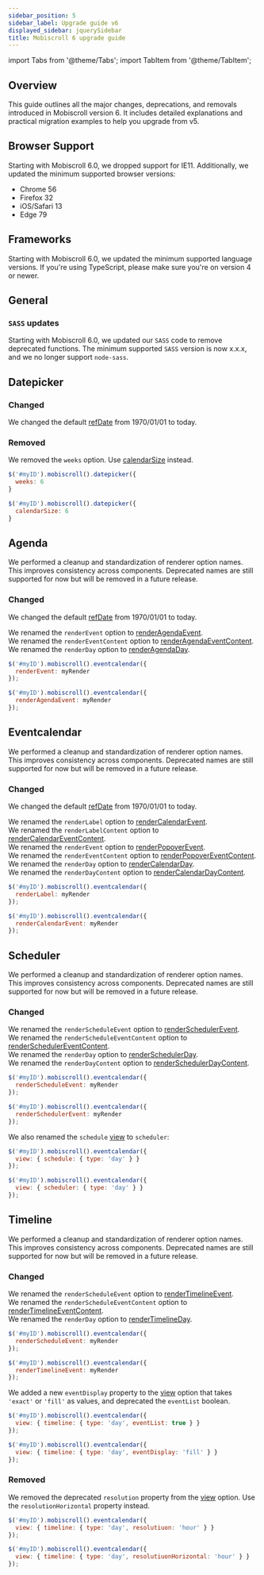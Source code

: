 ```yaml
---
sidebar_position: 5
sidebar_label: Upgrade guide v6
displayed_sidebar: jquerySidebar
title: Mobiscroll 6 upgrade guide
---
```


import Tabs from '@theme/Tabs';
import TabItem from '@theme/TabItem';

## Overview

This guide outlines all the major changes, deprecations, and removals introduced in Mobiscroll version 6. It includes detailed explanations and practical migration examples to help you upgrade from v5.

## Browser Support

Starting with Mobiscroll 6.0, we dropped support for IE11. Additionally, we updated the minimum supported browser versions:

* Chrome 56
* Firefox 32
* iOS/Safari 13
* Edge 79

## Frameworks

Starting with Mobiscroll 6.0, we updated the minimum supported language versions. If you're using TypeScript, please make sure you're on version 4 or newer.

## General

### `SASS` updates

Starting with Mobiscroll 6.0, we updated our `SASS` code to remove deprecated functions. The minimum supported `SASS` version is now x.x.x, and we no longer support `node-sass`.

## Datepicker

### Changed

We changed the default [refDate](/jquery/datepicker/api#opt-refDate) from 1970/01/01 to today.

### Removed

We removed the `weeks` option. Use [calendarSize](/jquery/datepicker/api#opt-calendarSize) instead.

<Tabs>
  <TabItem value="old" label="Old code" default>

```jsx
$('#myID').mobiscroll().datepicker({
  weeks: 6
}
```

  </TabItem>
  <TabItem value="new" label="New code">

```jsx
$('#myID').mobiscroll().datepicker({
  calendarSize: 6
}
```

  </TabItem>
</Tabs>

## Agenda

We performed a cleanup and standardization of renderer option names. This improves consistency across components. Deprecated names are still supported for now but will be removed in a future release.

### Changed

We changed the default [refDate](/jquery/eventcalendar/api#opt-refDate) from 1970/01/01 to today.

We renamed the `renderEvent` option to [renderAgendaEvent](/jquery/eventcalendar/api#renderer-renderAgendaEvent).   
We renamed the `renderEventContent` option to [renderAgendaEventContent](/jquery/eventcalendar/api#renderer-renderAgendaEventContent).  
We renamed the `renderDay` option to [renderAgendaDay](/jquery/eventcalendar/api#renderer-renderAgendaDay).  

<Tabs>
  <TabItem value="old" label="Old code" default>

```jsx
$('#myID').mobiscroll().eventcalendar({
  renderEvent: myRender
});
```

  </TabItem>
  <TabItem value="new" label="New code">

```jsx
$('#myID').mobiscroll().eventcalendar({
  renderAgendaEvent: myRender
});
```

  </TabItem>
</Tabs>


## Eventcalendar

We performed a cleanup and standardization of renderer option names. This improves consistency across components. Deprecated names are still supported for now but will be removed in a future release.

### Changed

We changed the default [refDate](/jquery/eventcalendar/api#opt-refDate) from 1970/01/01 to today.

We renamed the `renderLabel` option to [renderCalendarEvent](/jquery/eventcalendar/api#renderer-renderCalendarEvent).  
We renamed the `renderLabelContent` option to [renderCalendarEventContent](/jquery/eventcalendar/api#renderer-renderCalendarEventContent).  
We renamed the `renderEvent` option to [renderPopoverEvent](/jquery/eventcalendar/api#renderer-renderPopoverEvent).  
We renamed the `renderEventContent` option to [renderPopoverEventContent](/jquery/eventcalendar/api#renderer-renderPopoverEventContent).  
We renamed the `renderDay` option to [renderCalendarDay](/jquery/eventcalendar/api#renderer-renderCalendarDay).  
We renamed the `renderDayContent` option to [renderCalendarDayContent](/jquery/eventcalendar/api#renderer-renderCalendarDayContent).


<Tabs>
  <TabItem value="old" label="Old code" default>

```jsx
$('#myID').mobiscroll().eventcalendar({
  renderLabel: myRender
});
```

  </TabItem>
  <TabItem value="new" label="New code">

```jsx
$('#myID').mobiscroll().eventcalendar({
  renderCalendarEvent: myRender
});
```

  </TabItem>
</Tabs>


## Scheduler

We performed a cleanup and standardization of renderer option names. This improves consistency across components. Deprecated names are still supported for now but will be removed in a future release.

### Changed

We renamed the `renderScheduleEvent` option to [renderSchedulerEvent](/jquery/eventcalendar/api#renderer-renderSchedulerEvent).  
We renamed the `renderScheduleEventContent` option to [renderSchedulerEventContent](/jquery/eventcalendar/api#renderer-renderSchedulerEventContent).  
We renamed the `renderDay` option to [renderSchedulerDay](/jquery/eventcalendar/api#renderer-renderSchedulerDay).  
We renamed the `renderDayContent` option to [renderSchedulerDayContent](/jquery/eventcalendar/api#renderer-renderSchedulerDayContent).  


<Tabs>
  <TabItem value="old" label="Old code" default>

```jsx
$('#myID').mobiscroll().eventcalendar({
  renderScheduleEvent: myRender
});
```

  </TabItem>
  <TabItem value="new" label="New code">

```jsx
$('#myID').mobiscroll().eventcalendar({
  renderSchedulerEvent: myRender
});
```

  </TabItem>
</Tabs>

We also renamed the `schedule` [view](/jquery/eventcalendar/api#opt-view) to `scheduler`:

<Tabs>
  <TabItem value="old" label="Old code" default>

```jsx
$('#myID').mobiscroll().eventcalendar({
  view: { schedule: { type: 'day' } }
});
```

  </TabItem>
  <TabItem value="new" label="New code">

```jsx
$('#myID').mobiscroll().eventcalendar({
  view: { scheduler: { type: 'day' } }
});
```

  </TabItem>
</Tabs>

## Timeline

We performed a cleanup and standardization of renderer option names. This improves consistency across components. Deprecated names are still supported for now but will be removed in a future release.

### Changed

We renamed the `renderScheduleEvent` option to [renderTimelineEvent](/jquery/eventcalendar/api#renderer-renderTimelineEvent).  
We renamed the `renderScheduleEventContent` option to [renderTimelineEventContent](/jquery/eventcalendar/api#renderer-renderTimelineEventContent).  
We renamed the `renderDay` option to [renderTimelineDay](/jquery/eventcalendar/api#renderer-renderTimelineDay).  

<Tabs>
  <TabItem value="old" label="Old code" default>

```jsx
$('#myID').mobiscroll().eventcalendar({
  renderScheduleEvent: myRender
});
```
  </TabItem>
  <TabItem value="new" label="New code">

```jsx
$('#myID').mobiscroll().eventcalendar({
  renderTimelineEvent: myRender
});
```

  </TabItem>
</Tabs>

We added a new `eventDisplay` property to the [view](/jquery/eventcalendar/api#opt-view) option that takes `'exact'` or `'fill'` as values, and deprecated the `eventList` boolean.

<Tabs>
  <TabItem value="old" label="Old code" default>

```jsx
$('#myID').mobiscroll().eventcalendar({
  view: { timeline: { type: 'day', eventList: true } }
});
```
  </TabItem>
  <TabItem value="new" label="New code">

```jsx
$('#myID').mobiscroll().eventcalendar({
  view: { timeline: { type: 'day', eventDisplay: 'fill' } }
});
```

  </TabItem>
</Tabs>

### Removed

We removed the deprecated `resolution` property from the [view](/jquery/eventcalendar/api#opt-view) option. Use the `resolutionHorizontal` property instead.

<Tabs>
  <TabItem value="old" label="Old code" default>

```jsx
$('#myID').mobiscroll().eventcalendar({
  view: { timeline: { type: 'day', resolutiuon: 'hour' } }
});
```
  </TabItem>
  <TabItem value="new" label="New code">

```jsx
$('#myID').mobiscroll().eventcalendar({
  view: { timeline: { type: 'day', resolutiuonHorizontal: 'hour' } }
});
```

  </TabItem>
</Tabs>